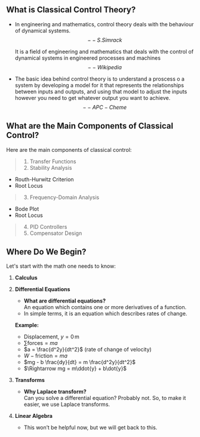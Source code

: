 ## What is Classical Control Theory?

- In engineering and mathematics, control theory deals with the behaviour of dynamical systems.
$$--S. Simrack$$

  It is a field of engineering and mathematics that deals with the control of dynamical systems in engineered processes and machines
  $$-- Wikipedia$$
  
- The basic idea behind control theory is to understand a proscess o a system by developing a model for it that represents the relationships between inputs and outputs, and using that model to adjust the inputs however you need to get whatever output you want to achieve. 
$$ -- APC-Cheme $$

## What are the Main Components of Classical Control?

Here are the main components of classical control:

>1. Transfer Functions
>2. Stability Analysis
- Routh-Hurwitz Criterion 
- Root Locus
>3. Frequency-Domain Analysis
- Bode Plot
- Root Locus
>4. PID Controllers
>5. Compensator Design

## Where Do We Begin?

Let's start with the math one needs to know:

1. **Calculus**
2. **Differential Equations**
    - **What are differential equations?**  
      An equation which contains one or more derivatives of a function.
    - In simple terms, it is an equation which describes rates of change.

    **Example:**

    - Displacement, $y = 0\, \text{m}$
    - $\sum \text{forces} = ma$
    - $a = \frac{d^2y}{dt^2}$  (rate of change of velocity)
    - $W - \text{friction} = ma$
    - $mg - b \frac{dy}{dt} = m \frac{d^2y}{dt^2}$
    - $\Rightarrow mg = m\ddot{y} + b\dot{y}$

3. **Transforms**
    - **Why Laplace transform?**  
      Can you solve a differential equation? Probably not. So, to make it easier, we use Laplace transforms.
  
4. **Linear Algebra**
    - This won’t be helpful now, but we will get back to this.
